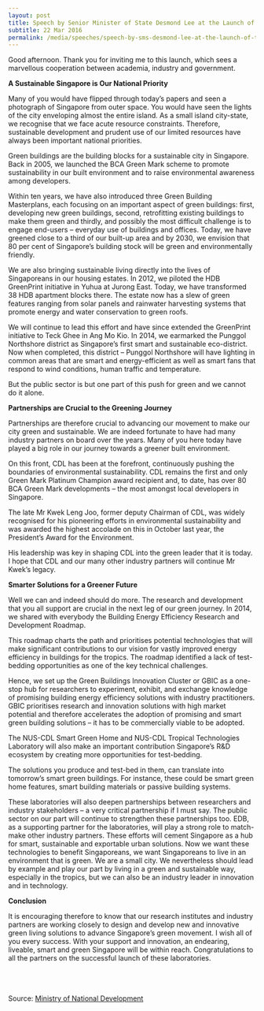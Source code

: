 ```yaml
---
layout: post
title: Speech by Senior Minister of State Desmond Lee at the Launch of the NUS-CDL Smart Green Home & NUS-CDL Tropical Technologies (T2) Laboratory
subtitle: 22 Mar 2016
permalink: /media/speeches/speech-by-sms-desmond-lee-at-the-launch-of-the-nus-cdl-smart-green-home-nus-cdl-tropical-technologies-(t2)-laboratory-22-march-2016
---
```



Good afternoon. Thank you for inviting me to this launch, which sees a marvellous cooperation between academia, industry and government. 

**A Sustainable Singapore is Our National Priority**

Many of you would have flipped through today’s papers and seen a photograph of Singapore from outer space. You would have seen the lights of the city enveloping almost the entire island. As a small island city-state, we recognise that we face acute resource constraints. Therefore, sustainable development and prudent use of our limited resources have always been important national priorities. 

Green buildings are the building blocks for a sustainable city in Singapore. Back in 2005, we launched the BCA Green Mark scheme to promote sustainability in our built environment and to raise environmental awareness among developers. 

Within ten years, we have also introduced three Green Building Masterplans, each focusing on an important aspect of green buildings: first, developing new green buildings, second, retrofitting existing buildings to make them green and thirdly, and possibly the most difficult challenge is to engage end-users – everyday use of buildings and offices. Today, we have greened close to a third of our built-up area and by 2030, we envision that 80 per cent of Singapore’s building stock will be green and environmentally friendly. 

We are also bringing sustainable living directly into the lives of Singaporeans in our housing estates. In 2012, we piloted the HDB GreenPrint initiative in Yuhua at Jurong East. Today, we have transformed 38 HDB apartment blocks there. The estate now has a slew of green features ranging from solar panels and rainwater harvesting systems that promote energy and water conservation to green roofs. 

We will continue to lead this effort and have since extended the GreenPrint initiative to Teck Ghee in Ang Mo Kio. In 2014, we earmarked the Punggol Northshore district as Singapore’s first smart and sustainable eco-district. Now when completed, this district – Punggol Northshore will have lighting in common areas that are smart and energy-efficient as well as smart fans that respond to wind conditions, human traffic and temperature. 

But the public sector is but one part of this push for green and we cannot do it alone. 

**Partnerships are Crucial to the Greening Journey**

Partnerships are therefore crucial to advancing our movement to make our city green and sustainable. We are indeed fortunate to have had many industry partners on board over the years. Many of you here today have played a big role in our journey towards a greener built environment. 

On this front, CDL has been at the forefront, continuously pushing the boundaries of environmental sustainability. CDL remains the first and only Green Mark Platinum Champion award recipient and, to date, has over 80 BCA Green Mark developments – the most amongst local developers in Singapore. 

The late Mr Kwek Leng Joo, former deputy Chairman of CDL, was widely recognised for his pioneering efforts in environmental sustainability and was awarded the highest accolade on this in October last year, the President’s Award for the Environment. 

His leadership was key in shaping CDL into the green leader that it is today. I hope that CDL and our many other industry partners will continue Mr Kwek’s legacy. 

**Smarter Solutions for a Greener Future**

Well we can and indeed should do more. The research and development that you all support are crucial in the next leg of our green journey. In 2014, we shared with everybody the Building Energy Efficiency Research and Development Roadmap. 

This roadmap charts the path and prioritises potential technologies that will make significant contributions to our vision for vastly improved energy efficiency in buildings for the tropics. The roadmap identified a lack of test-bedding opportunities as one of the key technical challenges. 

Hence, we set up the Green Buildings Innovation Cluster or GBIC as a one-stop hub for researchers to experiment, exhibit, and exchange knowledge of promising building energy efficiency solutions with industry practitioners. GBIC prioritises research and innovation solutions with high market potential and therefore accelerates the adoption of promising and smart green building solutions – it has to be commercially viable to be adopted. 

The NUS-CDL Smart Green Home and NUS-CDL Tropical Technologies Laboratory will also make an important contribution Singapore’s R&D ecosystem by creating more opportunities for test-bedding. 

The solutions you produce and test-bed in them, can translate into tomorrow’s smart green buildings. For instance, these could be smart green home features, smart building materials or passive building systems. 

These laboratories will also deepen partnerships between researchers and industry stakeholders – a very critical partnership if I must say. The public sector on our part will continue to strengthen these partnerships too. EDB, as a supporting partner for the laboratories, will play a strong role to match-make other industry partners. These efforts will cement Singapore as a hub for smart, sustainable and exportable urban solutions. Now we want these technologies to benefit Singaporeans, we want Singaporeans to live in an environment that is green. We are a small city. We nevertheless should lead by example and play our part by living in a green and sustainable way, especially in the tropics, but we can also be an industry leader in innovation and in technology. 

**Conclusion**

It is encouraging therefore to know that our research institutes and industry partners are working closely to design and develop new and innovative green living solutions to advance Singapore’s green movement. I wish all of you every success. With your support and innovation, an endearing, liveable, smart and green Singapore will be within reach. Congratulations to all the partners on the successful launch of these laboratories.
<br><br><br><br>

Source: [<a href="https://www.mnd.gov.sg/" target="_blank">Ministry of National Development</a>](https://www.mnd.gov.sg/)


